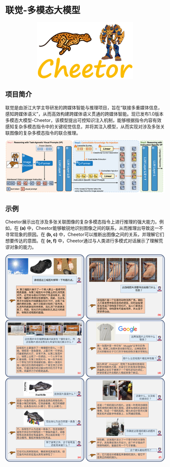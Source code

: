 # 联觉-多模态大模型

<p align="center">
<img src="figs/cheetah_logo.png"  width="60%">
</p>

## 项目简介

联觉是由浙江大学主导研发的跨媒体智能与推理项目，旨在“联接多重媒体信息，感知跨媒体语义”，从而高效构建跨媒体语义贯通的跨媒体智能。现已发布1.0版本多模态大模型-Cheetor，该模型提出可控知识注入机制，能够根据指令内容有效感知复杂多模态指令中的关键视觉信息，并将其注入模型，从而实现对涉及多张关联图像的复杂多模态指令的联合推理。

![images](figs/framework.png)


## 示例

Cheetor展示出在涉及多张关联图像的复杂多模态指令上进行推理的强大能力。例如，在 **(a)** 中，Cheetor能够敏锐地识别图像之间的联系，从而推理出导致这一不寻常现象的原因。在 **(b, c)** 中，Cheetor可以推断出图像之间的关系，并理解它们想要传达的意图。在 **(e, f)** 中，Cheetor通过与人类进行多模式对话展示了理解荒谬对象的能力。

![images](figs/case_zh.svg)

